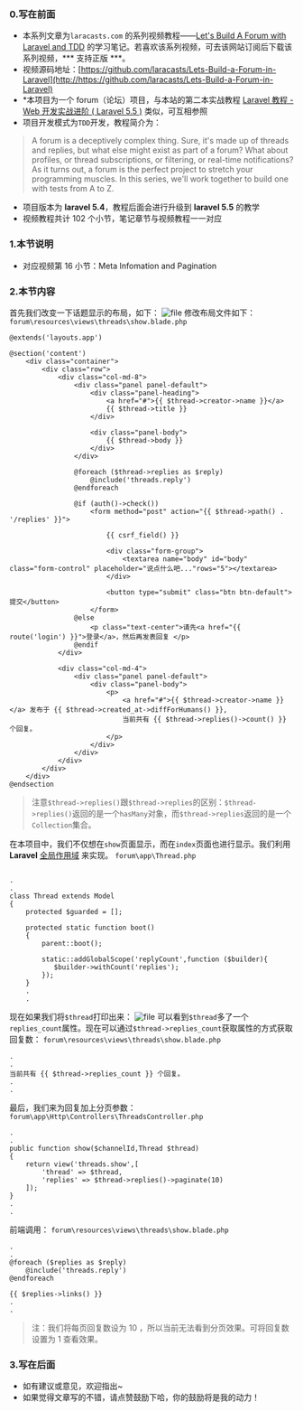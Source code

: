 ### 0.写在前面
* 本系列文章为`laracasts.com` 的系列视频教程——[Let's Build A Forum with Laravel and TDD](https://laracasts.com/series/lets-build-a-forum-with-laravel) 的学习笔记。若喜欢该系列视频，可去该网站订阅后下载该系列视频，*** 支持正版 ***。
* 视频源码地址：[https://github.com/laracasts/Lets-Build-a-Forum-in-Laravel](http://https://github.com/laracasts/Lets-Build-a-Forum-in-Laravel)
* *本项目为一个 forum（论坛）项目，与本站的第二本实战教程 [Laravel 教程 - Web 开发实战进阶 ( Laravel 5.5 )](https://laravel-china.org/courses/laravel-intermediate-training-5.5) 类似，可互相参照
* 项目开发模式为`TDD`开发，教程简介为：
> A forum is a deceptively complex thing. Sure, it's made up of threads and replies, but what else might exist as part of a forum? What about profiles, or thread subscriptions, or filtering, or real-time notifications? As it turns out, a forum is the perfect project to stretch your programming muscles. In this series, we'll work together to build one with tests from A to Z.
* 项目版本为 **laravel 5.4**，教程后面会进行升级到 **laravel 5.5** 的教学
* 视频教程共计 102 个小节，笔记章节与视频教程一一对应

### 1.本节说明
* 对应视频第 16 小节：Meta Infomation and Pagination

### 2.本节内容
首先我们改变一下话题显示的布局，如下：
![file](https://lccdn.phphub.org/uploads/images/201805/06/19192/Y7gh9ztZnj.png?imageView2/2/w/1240/h/0)
修改布局文件如下：
`forum\resources\views\threads\show.blade.php`
```
@extends('layouts.app')

@section('content')
    <div class="container">
        <div class="row">
            <div class="col-md-8">
                <div class="panel panel-default">
                    <div class="panel-heading">
                        <a href="#">{{ $thread->creator->name }}</a>
                        {{ $thread->title }}
                    </div>

                    <div class="panel-body">
                        {{ $thread->body }}
                    </div>
                </div>

                @foreach ($thread->replies as $reply)
                    @include('threads.reply')
                @endforeach

                @if (auth()->check())
                    <form method="post" action="{{ $thread->path() . '/replies' }}">

                        {{ csrf_field() }}

                        <div class="form-group">
                            <textarea name="body" id="body" class="form-control" placeholder="说点什么吧..."rows="5"></textarea>
                        </div>

                        <button type="submit" class="btn btn-default">提交</button>
                    </form>
                @else
                    <p class="text-center">请先<a href="{{ route('login') }}">登录</a>，然后再发表回复 </p>
                @endif
            </div>

            <div class="col-md-4">
                <div class="panel panel-default">
                    <div class="panel-body">
                        <p>
                            <a href="#">{{ $thread->creator->name }}</a> 发布于 {{ $thread->created_at->diffForHumans() }},
                            当前共有 {{ $thread->replies()->count() }} 个回复。
                        </p>
                    </div>
                </div>
            </div>
        </div>
    </div>
@endsection
```
> 注意`$thread->replies()`跟`$thread->replies`的区别：`$thread->replies()`返回的是一个`hasMany`对象，而`$thread->replies`返回的是一个`Collection`集合。

在本项目中，我们不仅想在`show`页面显示，而在`index`页面也进行显示。我们利用 **Laravel** [全局作用域](https://laravel-china.org/docs/laravel/5.5/eloquent#global-scopes) 来实现。
`forum\app\Thread.php`
```

.
.
class Thread extends Model
{
    protected $guarded = [];

    protected static function boot()
    {
        parent::boot();

        static::addGlobalScope('replyCount',function ($builder){
           $builder->withCount('replies');
        });
    }
	.
	.
```
现在如果我们将`$thread`打印出来：
![file](https://lccdn.phphub.org/uploads/images/201805/06/19192/zGuyekd9yu.png?imageView2/2/w/1240/h/0)
可以看到`$thread`多了一个`replies_count`属性。现在可以通过`$thread->replies_count`获取属性的方式获取回复数：
`forum\resources\views\threads\show.blade.php`
```
.
.
当前共有 {{ $thread->replies_count }} 个回复。
.
.
```
最后，我们来为回复加上分页参数：
`forum\app\Http\Controllers\ThreadsController.php`
```
.
.
public function show($channelId,Thread $thread)
{
	return view('threads.show',[
		'thread' => $thread,
		'replies' => $thread->replies()->paginate(10)
	]);
}
.
.
```
前端调用：
`forum\resources\views\threads\show.blade.php`
```
.
.
@foreach ($replies as $reply)
	@include('threads.reply')
@endforeach

{{ $replies->links() }}
.
.
```
> 注：我们将每页回复数设为 10 ，所以当前无法看到分页效果。可将回复数设置为 1 查看效果。

### 3.写在后面
* 如有建议或意见，欢迎指出~
* 如果觉得文章写的不错，请点赞鼓励下哈，你的鼓励将是我的动力！